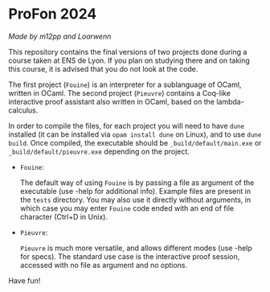 # ProFon 2024

*Made by m12pp and Loarwenn*

This repository contains the final versions of two projects done during a course taken at ENS de Lyon.
If you plan on studying there and on taking this course, it is advised that you do not look at the code.

The first project (`Fouine`) is an interpreter for a sublanguage of OCaml, written in OCaml.
The second project (`Pieuvre`) contains a Coq-like interactive proof assistant also written in OCaml, based on the lambda-calculus.

In order to compile the files, for each project you will need to have `dune` installed (it can be installed via `opam install dune` on Linux), and to use `dune build`.
Once compiled, the executable should be `_build/default/main.exe` or `_build/default/pieuvre.exe` depending on the project.

- `Fouine`:
  
  The default way of using `Fouine` is by passing a file as argument of the executable (use -help for additional info). Example files are present in the `tests` directory.
  You may also use it directly without arguments, in which case you may enter `Fouine` code ended with an end of file character (Ctrl+D in Unix).

- `Pieuvre`:
  
  `Pieuvre` is much more versatile, and allows different modes (use -help for specs).
  The standard use case is the interactive proof session, accessed with no file as argument and no options.

Have fun!
